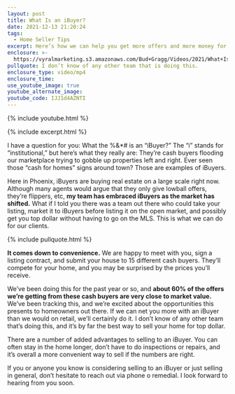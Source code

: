 ```yaml
---
layout: post
title: What Is an iBuyer?
date: 2021-12-13 21:20:24
tags:
  - Home Seller Tips
excerpt: Here’s how we can help you get more offers and more money for your home.
enclosure: >-
  https://vyralmarketing.s3.amazonaws.com/Bud+Gragg/Videos/2021/What+Is+an+iBuyer_.mp4
pullquote: I don’t know of any other team that is doing this.
enclosure_type: video/mp4
enclosure_time:
use_youtube_image: true
youtube_alternate_image:
youtube_code: IJJ1d4AZNTI
---
```

{% include youtube.html %}

{% include excerpt.html %}

I have a question for you: What the %&\*\# is an “iBuyer?” The “i” stands for “institutional,” but here’s what they really are: They’re cash buyers flooding our marketplace trying to gobble up properties left and right. Ever seen those “cash for homes” signs around town? Those are examples of iBuyers.

Here in Phoenix, iBuyers are buying real estate on a large scale right now. Although many agents would argue that they only give lowball offers, they’re flippers, etc, **my team has embraced iBuyers as the market has shifted.** What if I told you there was a team out there who could take your listing, market it to iBuyers before listing it on the open market, and possibly get you top dollar without having to go on the MLS. This is what we can do for our clients.

{% include pullquote.html %}

**It comes down to convenience.** We are happy to meet with you, sign a listing contract, and submit your house to 15 different cash buyers. They’ll compete for your home, and you may be surprised by the prices you’ll receive.&nbsp;

We’ve been doing this for the past year or so, and **about 60% of the offers we’re getting from these cash buyers are very close to market value.** We’ve been tracking this, and we’re excited about the opportunities this presents to homeowners out there. If we can net you more with an iBuyer than we would on retail, we’ll certainly do it. I don’t know of any other team that’s doing this, and it’s by far the best way to sell your home for top dollar.

There are a number of added advantages to selling to an iBuyer. You can often stay in the home longer, don’t have to do inspections or repairs, and it’s overall a more convenient way to sell if the numbers are right.

If you or anyone you know is considering selling to an iBuyer or just selling in general, don’t hesitate to reach out via phone o remedial. I look forward to hearing from you soon.
